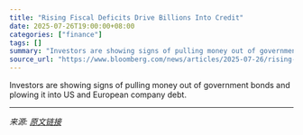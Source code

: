 ```yaml
---
title: "Rising Fiscal Deficits Drive Billions Into Credit"
date: 2025-07-26T19:00:00+08:00
categories: ["finance"]
tags: []
summary: "Investors are showing signs of pulling money out of government bonds and plowing it into US and European company debt."
source_url: "https://www.bloomberg.com/news/articles/2025-07-26/rising-fiscal-deficits-drive-billions-into-credit-credit-weekly"
---
```


Investors are showing signs of pulling money out of government bonds and plowing it into US and European company debt.

---

*来源: [原文链接](https://www.bloomberg.com/news/articles/2025-07-26/rising-fiscal-deficits-drive-billions-into-credit-credit-weekly)*
